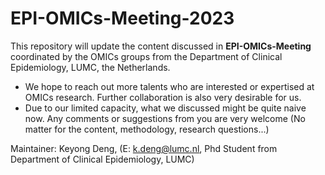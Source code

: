 # EPI-OMICs-Meeting-2023
This repository will update the content discussed in **EPI-OMICs-Meeting** coordinated by the OMICs groups from the Department of Clinical Epidemiology, LUMC, the Netherlands.

- We hope to reach out more talents who are interested or expertised at OMICs research. Further collaboration is also very desirable for us.
- Due to our limited capacity, what we discussed might be quite naive now. Any comments or suggestions from you are very welcome (No matter for the content, methodology, research questions...)

Maintainer: Keyong Deng, (E: k.deng@lumc.nl, Phd Student from Department of Clinical Epidemiology, LUMC)
